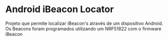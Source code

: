 # Android iBeacon Locator
Projeto que permite localizar iBeacon's através de um dispositivo Android. Os Beacons foram programados utilizando um NRF51822 com o firmware iBeacon
